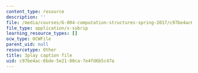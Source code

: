 ```yaml
---
content_type: resource
description: ''
file: /media/courses/6-004-computation-structures-spring-2017/c97be4ac6bde5e2180ca7e4fd6b5c47a_q38KAGAKORk.vtt
file_type: application/x-subrip
learning_resource_types: []
ocw_type: OCWFile
parent_uid: null
resourcetype: Other
title: 3play caption file
uid: c97be4ac-6bde-5e21-80ca-7e4fd6b5c47a
---
```

